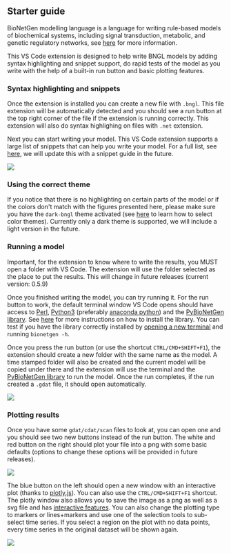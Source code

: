 ## Starter guide

BioNetGen modelling language is a language for writing rule-based models of biochemical systems, including signal transduction, metabolic, and genetic regulatory networks, see [here](http://bionetgen.org/) for more information. 

This VS Code extension is designed to help write BNGL models by adding syntax highlighting and snippet support, do rapid tests of the model as you write with the help of a built-in run button and basic plotting features.

### Syntax highlighting and snippets

Once the extension is installed you can create a new file with ```.bngl```. This file extension will be automatically detected and you should see a run button at the top right corner of the file if the extension is running correctly. This extension will also do syntax highlighing on files with ```.net``` extension. 

Next you can start writing your model. This VS Code extension supports a large list of snippets that can help you write your model. For a full list, see [here](https://github.com/RuleWorld/BNG_vscode_extension/blob/main/snippets/bngl-snippets.json), we will update this with a snippet guide in the future. 

<img src=https://raw.githubusercontent.com/RuleWorld/BNG_vscode_extension/main/assets/snippets.gif>

### Using the correct theme

If you notice that there is no highlighting on certain parts of the model or if the colors don't match with the figures presented here, please make sure you have the ```dark-bngl``` theme activated (see [here](https://code.visualstudio.com/docs/getstarted/themes#_selecting-the-color-theme) to learn how to select color themes). Currently only a dark theme is supported, we will include a light version in the future. 

### Running a model

Important, for the extension to know where to write the results, you MUST open a folder with VS Code. The extension will use the folder selected as the place to put the results. This will change in future releases (current version: 0.5.9)

Once you finished writing the model, you can try running it. For the run button to work, the default terminal window VS Code opens should have access to [Perl](https://www.perl.org/), [Python3](https://www.python.org/) (preferably [anaconda python](https://docs.anaconda.com/anaconda/)) and the [PyBioNetGen library](https://pypi.org/project/bionetgen/). See [here](https://github.com/RuleWorld/PyBioNetGen) for more instructions on how to install the library. You can test if you have the library correctly installed by [opening a new terminal](https://code.visualstudio.com/docs/editor/integrated-terminal#_terminal-keybindings) and running ```bionetgen -h```. 

Once you press the run button (or use the shortcut ```CTRL/CMD+SHIFT+F1```), the extension should create a new folder with the same name as the model. A time stamped folder will also be created and the current model will be copied under there and the extension will use the terminal and the [PyBioNetGen library](https://pypi.org/project/bionetgen/) to run the model. Once the run completes, if the run created a ```.gdat``` file, it should open automatically.

 <img src=https://raw.githubusercontent.com/RuleWorld/BNG_vscode_extension/main/assets/runner.gif>

### Plotting results

Once you have some ```gdat/cdat/scan``` files to look at, you can open one and you should see two new buttons instead of the run button. The white and red button on the right should plot your file into a png with some basic defaults (options to change these options will be provided in future releases).

 <img src=https://raw.githubusercontent.com/RuleWorld/BNG_vscode_extension/main/assets/plotting_cli.gif>

The blue button on the left should open a new window with an interactive plot (thanks to [plotly.js](https://plotly.com/javascript/)). You can also use the ```CTRL/CMD+SHIFT+F1``` shortcut. The plotly window also allows you to save the image as a png as well as a svg file and has [interactive features](https://plotly.com/javascript/). You can also change the plotting type to markers or lines+markers and use one of the selection tools to sub-select time series. If you select a region on the plot with no data points, every time series in the original dataset will be shown again.

<img src=https://raw.githubusercontent.com/RuleWorld/BNG_vscode_extension/main/assets/plotting.gif>